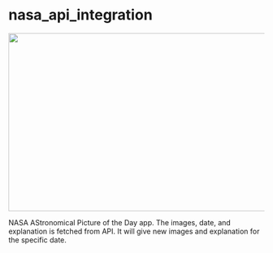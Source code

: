 # nasa_api_integration


<img src="https://user-images.githubusercontent.com/75217894/170118319-29ab27ee-3152-4145-a4fc-424b56d9b08a.PNG" width="600" height="350" /> 

NASA AStronomical Picture of the Day app.
The images, date, and explanation is fetched from API. It will give new images and explanation for the specific date.
